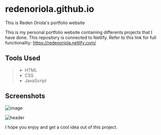 # redenoriola.github.io
This is Reden Oriola's portfolio website

This is my personal portfolio website containing differents projects that I have done.
This repository is connected to Netlify.
Refer to this link for full functionality: https://redenoriola.netlify.com/

## Tools Used

> * HTML
> * CSS
> * JavaScript

## Screenshots

![image](https://www.dl.dropboxusercontent.com/s/xlvbum1sw51bwww/1.png)

![header](https://www.dl.dropboxusercontent.com/s/rcf5a73ss3jrnuz/2.png)

I hope you enjoy and get a cool idea out of this project.

